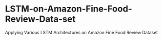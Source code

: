 # LSTM-on-Amazon-Fine-Food-Review-Data-set
Applying Various LSTM Architectures on Amazon Fine Food Review Dataset
